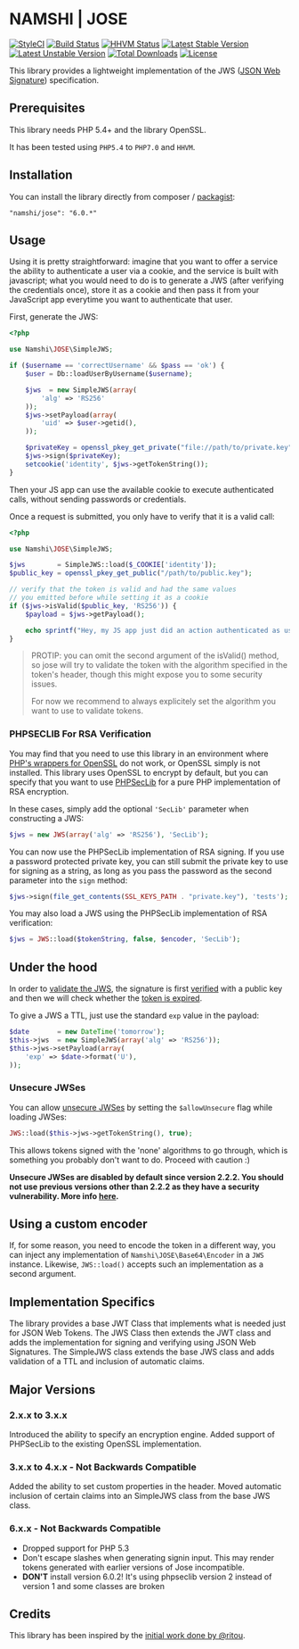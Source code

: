 # NAMSHI | JOSE

[![StyleCI](https://styleci.io/repos/10456191/shield?style=flat)](https://styleci.io/repos/10456191)
[![Build Status](https://travis-ci.org/namshi/jose.svg)](https://travis-ci.org/namshi/jose)
[![HHVM Status](http://hhvm.h4cc.de/badge/namshi/jose.svg)](http://hhvm.h4cc.de/package/namshi/jose)
[![Latest Stable Version](https://poser.pugx.org/namshi/jose/v/stable)](https://packagist.org/packages/namshi/jose)
[![Latest Unstable Version](https://poser.pugx.org/namshi/jose/v/unstable)](https://packagist.org/packages/namshi/jose)
[![Total Downloads](https://poser.pugx.org/namshi/jose/downloads)](https://packagist.org/packages/namshi/jose)
[![License](https://poser.pugx.org/namshi/jose/license)](https://packagist.org/packages/namshi/jose)

This library provides a lightweight
implementation of the JWS
([JSON Web Signature](http://tools.ietf.org/html/draft-jones-json-web-signature-04)) specification.

## Prerequisites

This library needs PHP 5.4+ and the library OpenSSL.

It has been tested using `PHP5.4` to `PHP7.0` and `HHVM`.


## Installation

You can install the library directly from
composer / [packagist](https://packagist.org/packages/namshi/jose):

```
"namshi/jose": "6.0.*"
```

## Usage

Using it is pretty straightforward:
imagine that you want to offer a service
the ability to authenticate a user via
a cookie, and the service is built with
javascript; what you would need to do is
to generate a JWS (after verifying the
credentials once), store it as a cookie
and then pass it from your JavaScript app
everytime you want to authenticate that
user.

First, generate the JWS:

``` php
<?php

use Namshi\JOSE\SimpleJWS;

if ($username == 'correctUsername' && $pass == 'ok') {
	$user = Db::loadUserByUsername($username);

	$jws  = new SimpleJWS(array(
		'alg' => 'RS256'
	));
	$jws->setPayload(array(
		'uid' => $user->getid(),
	));

    $privateKey = openssl_pkey_get_private("file://path/to/private.key", self::SSL_KEY_PASSPHRASE);
    $jws->sign($privateKey);
    setcookie('identity', $jws->getTokenString());
}
```

Then your JS app can use the available cookie to execute
authenticated calls, without sending passwords or credentials.

Once a request is submitted, you only have to verify that it
is a valid call:

``` php
<?php

use Namshi\JOSE\SimpleJWS;

$jws        = SimpleJWS::load($_COOKIE['identity']);
$public_key = openssl_pkey_get_public("/path/to/public.key");

// verify that the token is valid and had the same values
// you emitted before while setting it as a cookie
if ($jws->isValid($public_key, 'RS256')) {
	$payload = $jws->getPayload();

	echo sprintf("Hey, my JS app just did an action authenticated as user #%s", $payload['id']);
}
```

> PROTIP: you can omit the second argument of the isValid() method, so jose will try to validate the token with the algorithm specified in the token's header, though this might expose you to some security issues.
>
> For now we recommend to always explicitely set the algorithm you want to use to validate tokens.

### PHPSECLIB For RSA Verification

You may find that you need to use this library in an environment where
[PHP's wrappers for OpenSSL](http://php.net/manual/en/ref.openssl.php)
do not work, or OpenSSL simply is not installed.  This library uses
OpenSSL to encrypt by default, but you can specify that you want to use [PHPSecLib](http://phpseclib.sourceforge.net/) for a pure PHP
implementation of RSA encryption.

In these cases, simply add the optional `'SecLib'` parameter when
constructing a JWS:

```php
$jws = new JWS(array('alg' => 'RS256'), 'SecLib');
```

You can now use the PHPSecLib implementation of RSA signing.  If you use
a password protected private key, you can still submit the private key
to use for signing as a string, as long as you pass the password as the
second parameter into the `sign` method:

```php
$jws->sign(file_get_contents(SSL_KEYS_PATH . "private.key"), 'tests');
```

You may also load a JWS using the PHPSecLib implementation of RSA verification:

```php
$jws = JWS::load($tokenString, false, $encoder, 'SecLib');
```

## Under the hood

In order to [validate the JWS](https://github.com/namshi/jose/blob/master/src/Namshi/JOSE/SimpleJWS.php#L43),
the signature is first [verified](https://github.com/namshi/jose/blob/master/src/Namshi/JOSE/JWS.php#L113)
with a public key and then we will check whether the [token is expired](https://github.com/namshi/jose/blob/master/src/Namshi/JOSE/SimpleJWS.php#L55).

To give a JWS a TTL, just use the standard `exp` value in the payload:

``` php
$date    	= new DateTime('tomorrow');
$this->jws  = new SimpleJWS(array('alg' => 'RS256'));
$this->jws->setPayload(array(
	'exp' => $date->format('U'),
));
```

### Unsecure JWSes

You can allow [unsecure JWSes](https://tools.ietf.org/html/draft-ietf-jose-json-web-algorithms-40#page-12)
by setting the `$allowUnsecure` flag while loading JWSes:

``` php
JWS::load($this->jws->getTokenString(), true);
```

This allows tokens signed with the 'none' algorithms to go through, which is something
you probably don't want to do. Proceed with caution :)

**Unsecure JWSes are disabled by default since version 2.2.2. You should **not**
use previous versions other than 2.2.2 as they have a security
vulnerability. More info [here](http://tech.namshi.com/blog/2015/02/19/update-your-namshi-slash-jose-installations-as-a-security-vulnerability-was-found/).**

## Using a custom encoder

If, for some reason, you need to encode the token in a different way, you can
inject any implementation of `Namshi\JOSE\Base64\Encoder` in a `JWS` instance.
Likewise, `JWS::load()` accepts such an implementation as a second argument.

## Implementation Specifics

The library provides a base JWT Class that implements what is needed just for JSON Web Tokens. The JWS Class then extends
the JWT class and adds the implementation for signing and verifying using JSON Web Signatures. The SimpleJWS class extends
the base JWS class and adds validation of a TTL and inclusion of automatic claims.

## Major Versions

### 2.x.x to 3.x.x

Introduced the ability to specify an encryption engine. Added support of PHPSecLib to the existing OpenSSL implementation.

### 3.x.x to 4.x.x - Not Backwards Compatible

Added the ability to set custom properties in the header. Moved automatic inclusion of certain claims into an SimpleJWS class from the base JWS class.

### 6.x.x - Not Backwards Compatible

- Dropped support for PHP 5.3
- Don't escape slashes when generating signin input.
  This may render tokens generated with earlier versions of Jose incompatible.
- **DON'T** install version 6.0.2! It's using phpseclib version 2 instead of version 1 and some classes are broken


## Credits

This library has been inspired by the
[initial work done by @ritou](https://github.com/ritou/php-Akita_JOSE).
